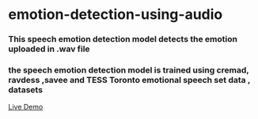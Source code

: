 # emotion-detection-using-audio

### This speech emotion detection model detects the emotion uploaded in .wav file
### the speech emotion detection model is trained using cremad, ravdess ,savee and TESS Toronto emotional speech set data , datasets

[Live Demo][app]

[app]: https://emotion-detection-from-speech.streamlit.app/
